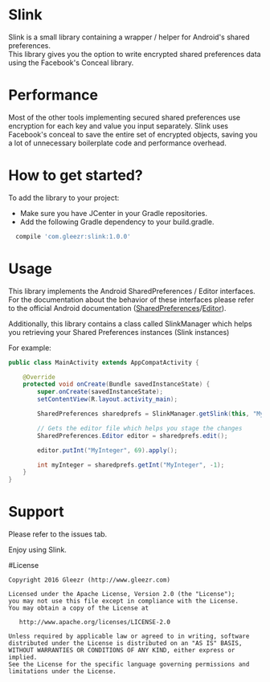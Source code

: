 Slink
==================
Slink is a small library containing a wrapper / helper for Android's shared preferences.     
This library gives you the option to write encrypted shared preferences data using the Facebook's Conceal library.

Performance
=================
Most of the other tools implementing secured shared preferences use encryption for each key and value you input separately.
Slink uses Facebook's conceal to save the entire set of encrypted objects, saving you a lot of unnecessary boilerplate code and performance overhead.

How to get started?
==================
To add the library to your project:
- Make sure you have JCenter in your Gradle repositories.
- Add the following Gradle dependency to your build.gradle.
```Groovy
  compile 'com.gleezr:slink:1.0.0'
```

Usage
==================
This library implements the Android SharedPreferences / Editor interfaces.      
For the documentation about the behavior of these interfaces please refer to the official Android documentation ([SharedPreferences][1]/[Editor][2]).

Additionally, this library contains a class called SlinkManager which helps you retrieving your Shared Preferences instances (Slink instances)

For example:
```Java
public class MainActivity extends AppCompatActivity {

    @Override
    protected void onCreate(Bundle savedInstanceState) {
        super.onCreate(savedInstanceState);
        setContentView(R.layout.activity_main);

        SharedPreferences sharedprefs = SlinkManager.getSlink(this, "MySharedPrefrences");

        // Gets the editor file which helps you stage the changes
        SharedPreferences.Editor editor = sharedprefs.edit();

        editor.putInt("MyInteger", 69).apply();

        int myInteger = sharedprefs.getInt("MyInteger", -1);
    }
}
```

Support
===========
Please refer to the issues tab.

Enjoy using Slink.

#License
```
Copyright 2016 Gleezr (http://www.gleezr.com)

Licensed under the Apache License, Version 2.0 (the "License");
you may not use this file except in compliance with the License.
You may obtain a copy of the License at

   http://www.apache.org/licenses/LICENSE-2.0

Unless required by applicable law or agreed to in writing, software
distributed under the License is distributed on an "AS IS" BASIS,
WITHOUT WARRANTIES OR CONDITIONS OF ANY KIND, either express or implied.
See the License for the specific language governing permissions and
limitations under the License.
```

[1]: https://developer.android.com/reference/android/content/SharedPreferences.html
[2]: https://developer.android.com/reference/android/content/SharedPreferences.Editor.html

